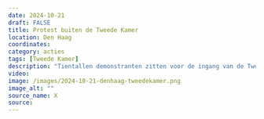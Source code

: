 ```yaml
---
date: 2024-10-21
draft: FALSE
title: Protest buiten de Tweede Kamer
location: Den Haag
coordinates: 
category: acties
tags: [Tweede Kamer]
description: "Tientallen demonstranten zitten voor de ingang van de Tweede Kamer in Den Haag. Sommigen van hen zitten in lock-ons. Ze protesteren tegen een wapencontract dat het kabinet wil afsluiten met Israëlische wapenfabrikant Rafael. "
video: 
image: /images/2024-10-21-denhaag-tweedekamer.png
image_alt: ""
source_name: X
source: 
---
```

